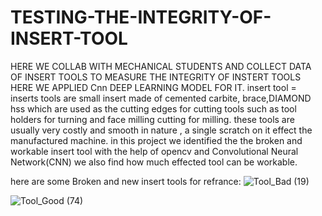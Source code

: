 # TESTING-THE-INTEGRITY-OF-INSERT-TOOL
HERE WE COLLAB WITH MECHANICAL STUDENTS AND COLLECT DATA OF INSERT TOOLS TO MEASURE THE INTEGRITY OF INSTERT TOOLS HERE WE APPLIED Cnn DEEP LEARNING  MODEL FOR IT.
insert tool =   inserts tools are small insert made of cemented carbite, brace,DIAMOND hss which are used as the cutting edges for cutting tools such as tool holders for turning and face milling cutting for milling.
these tools are usually very costly and smooth in nature , a single scratch on it effect the manufactured machine. in this project we identified the the broken and workable insert tool
with the help of opencv and Convolutional Neural Network(CNN) we also find how much effected tool can be workable.

here are some Broken and new insert tools for refrance:
 ![Tool_Bad (19)](https://user-images.githubusercontent.com/124488153/223075237-802b0c38-f8e2-4e87-a39f-6d3da8ca45ac.jpg)


![Tool_Good (74)](https://user-images.githubusercontent.com/124488153/223075860-37bd68db-2115-4988-b8b0-2daca56e2aa8.jpg)
